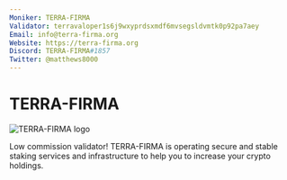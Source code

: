 ```yaml
---
Moniker: TERRA-FIRMA
Validator: terravaloper1s6j9wxyprdsxmdf6mvsegsldvmtk0p92pa7aey
Email: info@terra-firma.org
Website: https://terra-firma.org
Discord: TERRA-FIRMA#1857
Twitter: @matthews8000
---
```


# TERRA-FIRMA
![TERRA-FIRMA logo](https://emojipedia-us.s3.dualstack.us-west-1.amazonaws.com/thumbs/120/whatsapp/273/globe-showing-europe-africa_1f30d.png)

Low commission validator! TERRA-FIRMA is operating secure and stable staking services and infrastructure to help you to increase your crypto holdings.
